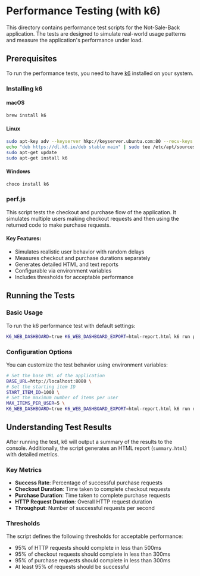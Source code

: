 # Performance Testing (with k6)

This directory contains performance test scripts for the Not-Sale-Back application. The tests are designed to simulate real-world usage patterns and measure the application's performance under load.

## Prerequisites

To run the performance tests, you need to have [k6](https://k6.io/) installed on your system.

### Installing k6

#### macOS
```bash
brew install k6
```

#### Linux
```bash
sudo apt-key adv --keyserver hkp://keyserver.ubuntu.com:80 --recv-keys C5AD17C747E3415A3642D57D77C6C491D6AC1D69
echo "deb https://dl.k6.io/deb stable main" | sudo tee /etc/apt/sources.list.d/k6.list
sudo apt-get update
sudo apt-get install k6
```

#### Windows
```bash
choco install k6
```

### perf.js

This script tests the checkout and purchase flow of the application. It simulates multiple users making checkout requests and then using the returned code to make purchase requests.

#### Key Features:
- Simulates realistic user behavior with random delays
- Measures checkout and purchase durations separately
- Generates detailed HTML and text reports
- Configurable via environment variables
- Includes thresholds for acceptable performance

## Running the Tests

### Basic Usage

To run the k6 performance test with default settings:

```bash
K6_WEB_DASHBOARD=true K6_WEB_DASHBOARD_EXPORT=html-report.html k6 run perf.js
```

### Configuration Options

You can customize the test behavior using environment variables:

```bash
# Set the base URL of the application
BASE_URL=http://localhost:8080 \
# Set the starting item ID
START_ITEM_ID=1000 \
# Set the maximum number of items per user
MAX_ITEMS_PER_USER=5 \
K6_WEB_DASHBOARD=true K6_WEB_DASHBOARD_EXPORT=html-report.html k6 run dev/perf.js
```

## Understanding Test Results

After running the test, k6 will output a summary of the results to the console. Additionally, the script generates an HTML report (`summary.html`) with detailed metrics.

### Key Metrics

- **Success Rate**: Percentage of successful purchase requests
- **Checkout Duration**: Time taken to complete checkout requests
- **Purchase Duration**: Time taken to complete purchase requests
- **HTTP Request Duration**: Overall HTTP request duration
- **Throughput**: Number of successful requests per second

### Thresholds

The script defines the following thresholds for acceptable performance:

- 95% of HTTP requests should complete in less than 500ms
- 95% of checkout requests should complete in less than 300ms
- 95% of purchase requests should complete in less than 300ms
- At least 95% of requests should be successful

